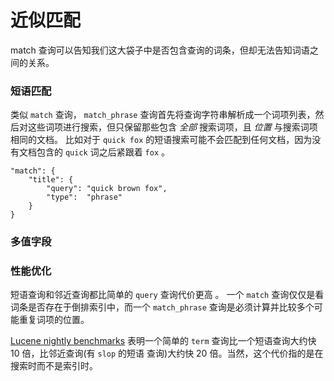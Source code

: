 # 近似匹配

match 查询可以告知我们这大袋子中是否包含查询的词条，但却无法告知词语之间的关系。



### 短语匹配

 类似 `match` 查询， `match_phrase` 查询首先将查询字符串解析成一个词项列表，然后对这些词项进行搜索，但只保留那些包含 _全部_ 搜索词项，且 _位置_ 与搜索词项相同的文档。 比如对于 `quick fox` 的短语搜索可能不会匹配到任何文档，因为没有文档包含的 `quick` 词之后紧跟着 `fox` 。

```text
"match": {
    "title": {
        "query": "quick brown fox",
        "type":  "phrase"
    }
}
```

### 多值字段



### 性能优化

短语查询和邻近查询都比简单的 `query` 查询代价更高 。 一个 `match` 查询仅仅是看词条是否存在于倒排索引中，而一个 `match_phrase` 查询是必须计算并比较多个可能重复词项的位置。

[Lucene nightly benchmarks](http://people.apache.org/~mikemccand/lucenebench/) 表明一个简单的 `term` 查询比一个短语查询大约快 10 倍，比邻近查询\(有 `slop` 的短语 查询\)大约快 20 倍。当然，这个代价指的是在搜索时而不是索引时。

